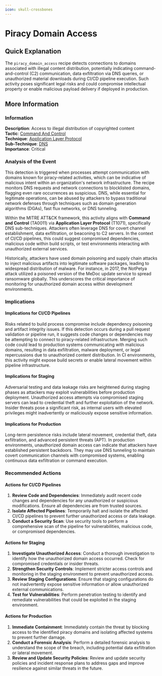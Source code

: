 ```yaml
---
icon: skull-crossbones
---
```


# Piracy Domain Access

## Quick Explanation

The `piracy_domain_access` recipe detects connections to domains associated with illegal content distribution, potentially indicating command-and-control (C2) communication, data exfiltration via DNS queries, or unauthorized material downloads during CI/CD pipeline execution. Such activity poses significant legal risks and could compromise intellectual property or enable malicious payload delivery if deployed in production.

## More Information

### Information

**Description**: Access to illegal distribution of copyrighted content\
**Tactic**: [Command And Control](https://jibril.garnet.ai/mitre/mitre/ta0011)\
**Technique**: [Application Layer Protocol](https://jibril.garnet.ai/mitre/mitre/ta0011/t1071)\
**Sub-Technique**: [DNS](https://jibril.garnet.ai/mitre/mitre/ta0011/t1071/t1071.004)\
**Importance**: Critical

### Analysis of the Event

This detection is triggered when processes attempt communication with domains known for piracy-related activities, which can be indicative of malicious intent within an organization's network infrastructure. The recipe monitors DNS requests and network connections to blocklisted domains, flagging even rare occurrences as suspicious. DNS, while essential for legitimate operations, can be abused by attackers to bypass traditional network defenses through techniques such as domain generation algorithms (DGAs), fast flux networks, or DNS tunneling.

Within the MITRE ATT\&CK framework, this activity aligns with **Command and Control** (TA0011) via **Application Layer Protocol** (T1071), specifically DNS sub-techniques. Attackers often leverage DNS for covert channel establishment, data exfiltration, or beaconing to C2 servers. In the context of CI/CD pipelines, this could suggest compromised dependencies, malicious code within build scripts, or test environments interacting with unauthorized external services.

Historically, attackers have used domain poisoning and supply chain attacks to inject malicious artifacts into legitimate software packages, leading to widespread distribution of malware. For instance, in 2017, the NotPetya attack utilized a poisoned version of the MeDoc update service to spread ransomware globally. This underscores the critical importance of monitoring for unauthorized domain access within development environments.

### Implications

#### Implications for CI/CD Pipelines

Risks related to build process compromise include dependency poisoning and artifact integrity issues. If this detection occurs during a pull request validation or pipeline run, it suggests code changes or dependencies may be attempting to connect to piracy-related infrastructure. Merging such code could lead to production systems communicating with malicious domains, resulting in data exfiltration, malware deployment, or legal repercussions due to unauthorized content distribution. In CI environments, this activity might expose build secrets or enable lateral movement within pipeline infrastructure.

#### Implications for Staging

Adversarial testing and data leakage risks are heightened during staging phases as attackers may exploit vulnerabilities before production deployment. Unauthorized access attempts via compromised staging servers can lead to credential theft and further exploitation of the network. Insider threats pose a significant risk, as internal users with elevated privileges might inadvertently or maliciously expose sensitive information.

#### Implications for Production

Long-term persistence risks include lateral movement, credential theft, data exfiltration, and advanced persistent threats (APT). In production environments, unauthorized domain access can indicate that attackers have established persistent backdoors. They may use DNS tunneling to maintain covert communication channels with compromised systems, enabling continuous data exfiltration or command execution.

### Recommended Actions

#### Actions for CI/CD Pipelines

1. **Review Code and Dependencies**: Immediately audit recent code changes and dependencies for any unauthorized or suspicious modifications. Ensure all dependencies are from trusted sources.
2. **Isolate Affected Pipelines**: Temporarily halt and isolate the affected CI/CD pipelines to prevent further unauthorized access or data leakage.
3. **Conduct a Security Scan**: Use security tools to perform a comprehensive scan of the pipeline for vulnerabilities, malicious code, or compromised dependencies.

#### Actions for Staging

1. **Investigate Unauthorized Access**: Conduct a thorough investigation to identify how the unauthorized domain access occurred. Check for compromised credentials or insider threats.
2. **Strengthen Security Controls**: Implement stricter access controls and monitoring in the staging environment to prevent unauthorized access.
3. **Review Staging Configurations**: Ensure that staging configurations do not inadvertently expose sensitive information or allow unauthorized external communications.
4. **Test for Vulnerabilities**: Perform penetration testing to identify and remediate vulnerabilities that could be exploited in the staging environment.

#### Actions for Production

1. **Immediate Containment**: Immediately contain the threat by blocking access to the identified piracy domains and isolating affected systems to prevent further damage.
2. **Conduct a Forensic Analysis**: Perform a detailed forensic analysis to understand the scope of the breach, including potential data exfiltration or lateral movement.
3. **Review and Update Security Policies**: Review and update security policies and incident response plans to address gaps and improve resilience against similar threats in the future.
